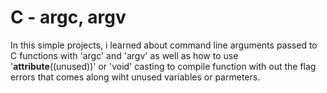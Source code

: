 # C - argc, argv
In this simple projects, i learned about command line arguments passed to C functions with 'argc' and 'argv' as well as
how to use '__attribute__((unused))' or 'void' casting to compile function with out the flag errors that
comes along wiht unused variables or parmeters.
